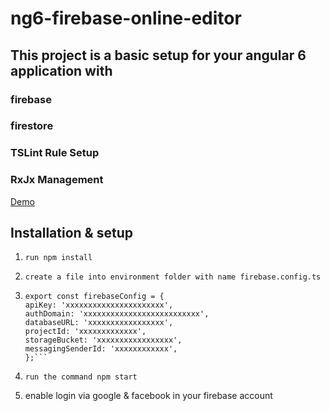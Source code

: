 # ng6-firebase-online-editor

## This project is a basic setup for your angular 6 application with

### firebase

### firestore

### TSLint Rule Setup

### RxJx Management

[Demo](https://vs-code-a3d2b.firebaseapp.com/#/editor)

## Installation & setup

1.  `run npm install`

2.  `create a file into environment folder with name firebase.config.ts`

3.  ````paste your firebase project config here eg.
    export const firebaseConfig = {
    apiKey: 'xxxxxxxxxxxxxxxxxxxxxx',
    authDomain: 'xxxxxxxxxxxxxxxxxxxxxxxxxx',
    databaseURL: 'xxxxxxxxxxxxxxxxx',
    projectId: 'xxxxxxxxxxxxx',
    storageBucket: 'xxxxxxxxxxxxxxxxx',
    messagingSenderId: 'xxxxxxxxxxxx',
    };```
    ````

4.  `run the command npm start`
5.  enable login via google & facebook in your firebase account
